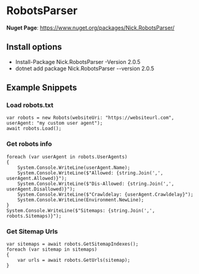 # RobotsParser

**Nuget Page**: https://www.nuget.org/packages/Nick.RobotsParser/

## Install options
- Install-Package Nick.RobotsParser -Version 2.0.5
- dotnet add package Nick.RobotsParser --version 2.0.5

## Example Snippets
### Load robots.txt
```
var robots = new Robots(websiteUri: "https://websiteurl.com", userAgent: "my custom user agent");
await robots.Load();
```

### Get robots info
```
foreach (var userAgent in robots.UserAgents)
{
    System.Console.WriteLine(userAgent.Name);
    System.Console.WriteLine($"Allowed: {string.Join(',', userAgent.Allowed)}");
    System.Console.WriteLine($"Dis-Allowed: {string.Join(',', userAgent.Disallowed)}");
    System.Console.WriteLine($"Crawldelay: {userAgent.Crawldelay}");
    System.Console.WriteLine(Environment.NewLine);
}
System.Console.WriteLine($"Sitemaps: {string.Join(',', robots.Sitemaps)}");
```

### Get Sitemap Urls
```
var sitemaps = await robots.GetSitemapIndexes();
foreach (var sitemap in sitemaps)
{
    var urls = await robots.GetUrls(sitemap);
}
```
